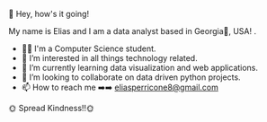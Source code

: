 :cowboy_hat_face: 
Hey, how's it going!

My name is Elias and I am a data analyst based in Georgia:peach:, USA! .

- :man_student: I'm a Computer Science student.
- 👀 I’m interested in all things technology related.
- 🌱 I’m currently learning data visualization and web applications. 
- 💞️ I’m looking to collaborate on data driven python projects.
- 📫 How to reach me :arrow_right::arrow_right: eliasperricone8@gmail.com

:sun_with_face: Spread Kindness!!:sun_with_face:

<!---
eperricone/eperricone is a ✨ special ✨ repository because its `README.md` (this file) appears on your GitHub profile.
You can click the Preview link to take a look at your changes.
--->
